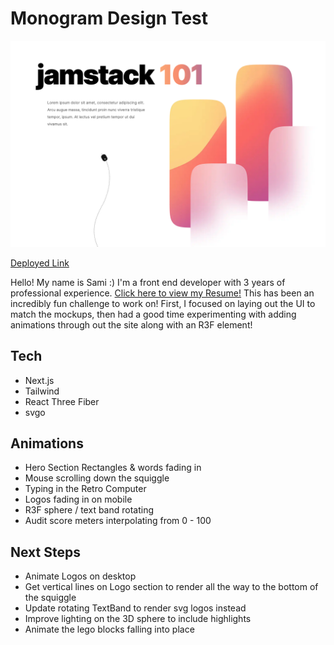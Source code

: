 # Monogram Design Test
![Application Screenshot](/public/screenshot.png)

[Deployed Link](https://monogram-exercise-seven.vercel.app/)

Hello! My name is Sami :) I'm a front end developer with 3 years of professional experience. [Click here to view my Resume!](https://almond-event-90e.notion.site/Sami-Shackelford-3dacf921dc9c42c5b2eeeff475852a03)
This has been an incredibly fun challenge to work on! First, I focused on laying out the UI to match the mockups, then had a good time experimenting with adding animations through out the site along with an R3F element!

## Tech
- Next.js
- Tailwind
- React Three Fiber
- svgo

## Animations
- Hero Section Rectangles & words fading in
- Mouse scrolling down the squiggle
- Typing in the Retro Computer
- Logos fading in on mobile
- R3F sphere / text band rotating
- Audit score meters interpolating from 0 - 100 

## Next Steps
- Animate Logos on desktop
- Get vertical lines on Logo section to render all the way to the bottom of the squiggle
- Update rotating TextBand to render svg logos instead
- Improve lighting on the 3D sphere to include highlights
- Animate the lego blocks falling into place 


